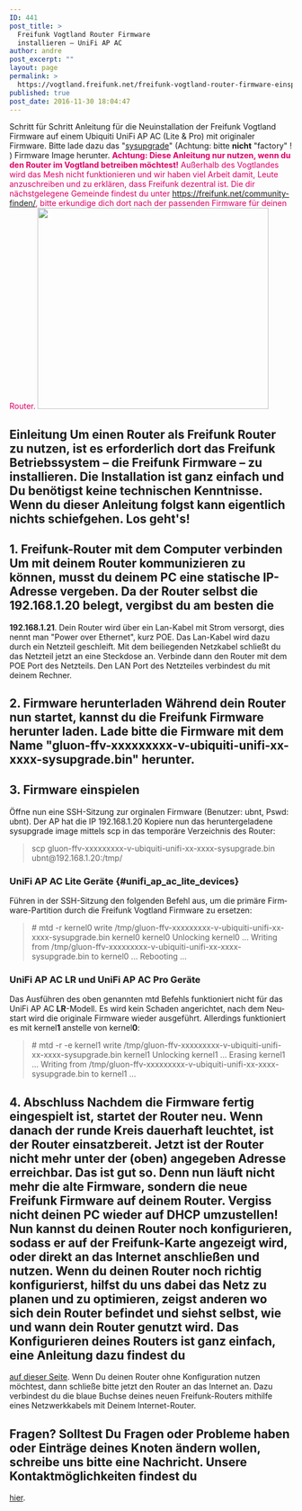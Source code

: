 ```yaml
---
ID: 441
post_title: >
  Freifunk Vogtland Router Firmware
  installieren – UniFi AP AC
author: andre
post_excerpt: ""
layout: page
permalink: >
  https://vogtland.freifunk.net/freifunk-vogtland-router-firmware-einspielen-2/
published: true
post_date: 2016-11-30 18:04:47
---
```

Schritt für Schritt Anleitung für die Neuinstallation der Freifunk Vogtland Firmware auf einem Ubiquiti <span class="itemreviewed fn">UniFi AP AC (Lite & Pro) mit originaler Firmware. Bitte lade dazu das "<a href="http://firmware.freifunk-vogtland.net/firmware/stable/sysupgrade/" target="_blank" rel="noopener">sysupgrade</a>" (Achtung: bitte <strong>nicht</strong> "factory" ! ) Firmware Image herunter. </span> <span style="color: #dc0067;"><strong>Achtung: Diese Anleitung nur nutzen, wenn du den Router im Vogtland betreiben möchtest!</strong></span> <span style="color: #dc0067;">Außerhalb des Vogtlandes wird das Mesh nicht funktionieren und wir haben viel Arbeit damit, Leute anzuschreiben und zu erklären, dass Freifunk dezentral ist. Die dir nächstgelegene Gemeinde findest du unter <a style="color: #dc0067;" href="https://freifunk.net/community-finden/">https://freifunk.net/community-finden/</a>, bitte erkundige dich dort nach der passenden Firmware für deinen Router.</span> <img class=" wp-image-457 alignnone" src="https://vogtland.freifunk.net/wordpress/wp-content/uploads/2016/12/UniFi_900-300x261.png" alt="" width="411" height="358" /> 
## Einleitung Um einen Router als Freifunk Router zu nutzen, ist es erforderlich dort das Freifunk Betriebssystem – die Freifunk Firmware – zu installieren. Die Installation ist ganz einfach und Du benötigst keine technischen Kenntnisse. Wenn du dieser Anleitung folgst kann eigentlich nichts schiefgehen. Los geht's! 

## 1\. Freifunk-Router mit dem Computer verbinden Um mit deinem Router kommunizieren zu können, musst du deinem PC eine statische IP-Adresse vergeben. Da der Router selbst die 192.168.1.20 belegt, vergibst du am besten die 

**192\.168.1.21**. Dein Router wird über ein Lan-Kabel mit Strom versorgt, dies nennt man "Power over Ethernet", kurz POE. Das Lan-Kabel wird dazu durch ein Netzteil geschleift. Mit dem beiliegenden Netzkabel schließt du das Netzteil jetzt an eine Steckdose an. Verbinde dann den Router mit dem POE Port des Netzteils. Den LAN Port des Netzteiles verbindest du mit deinem Rechner. 
## 2\. Firmware herunterladen Während dein Router nun startet, kannst du die Freifunk Firmware herunter laden. Lade bitte die Firmware mit dem Name "gluon-ffv-xxxxxxxxx-v-ubiquiti-unifi-xx-xxxx-sysupgrade.bin" herunter. 

## 3\. Firmware einspielen

<span id="result_box" class="" lang="de"><span class="">Öffne nun eine SSH-Sitzung zur orginalen Firmware (Benutzer: ubnt, Pswd: ubnt).</span> D<span class="">er AP hat die IP 192.168.1.20</span></span> Kopiere nun das heruntergeladene sysupgrade image mittels scp in das temporäre Verzeichnis des Router: 
> <p class="code">
>   scp gluon-ffv-xxxxxxxxx-v-ubiquiti-unifi-xx-xxxx-sysupgrade.bin ubnt@192.168.1.20:/tmp/
> </p>

### UniFi AP AC Lite Geräte {#unifi_ap_ac_lite_devices}

<span id="result_box" class="" lang="de"><span class="">Führen in der SSH-Sitzung den folgenden Befehl aus, um die primäre Firmware-Partition durch die Freifunk Vogtland Firmware zu ersetzen:</span></span> 
> <p class="code">
>   # mtd -r kernel0<strong> </strong>write /tmp/gluon-ffv-xxxxxxxxx-v-ubiquiti-unifi-xx-xxxx-sysupgrade.bin kernel0 kernel0 Unlocking kernel0 ... Writing from /tmp/gluon-ffv-xxxxxxxxx-v-ubiquiti-unifi-xx-xxxx-sysupgrade.bin to kernel0 ... Rebooting ...
> </p>

<h3 class="code">
  UniFi AP AC LR und UniFi AP AC Pro Geräte
</h3>

<p class="code">
  <span id="result_box" class="" lang="de">Das Ausführen des oben genannten mtd Befehls funktioniert nicht für das UniFi AP AC <strong>LR</strong>-Modell. Es wird kein Schaden angerichtet, nach dem Neustart wird die originale Firmware wieder ausgeführt. <span class="">Allerdings funktioniert es mit kernel<strong>1</strong> anstelle von kernel<strong>0</strong>: </span></span>
</p>

> <p class="code">
>   # mtd -r -e kernel1 write /tmp/gluon-ffv-xxxxxxxxx-v-ubiquiti-unifi-xx-xxxx-sysupgrade.bin kernel1 Unlocking kernel1 ... Erasing kernel1 ... Writing from /tmp/gluon-ffv-xxxxxxxxx-v-ubiquiti-unifi-xx-xxxx-sysupgrade.bin to kernel1 ...
> </p>

## 4\. Abschluss Nachdem die Firmware fertig eingespielt ist, startet der Router neu. Wenn danach der runde Kreis dauerhaft leuchtet, ist der Router einsatzbereit. Jetzt ist der Router nicht mehr unter der (oben) angegeben Adresse erreichbar. Das ist gut so. Denn nun läuft nicht mehr die alte Firmware, sondern die neue Freifunk Firmware auf deinem Router. Vergiss nicht deinen PC wieder auf DHCP umzustellen!   Nun kannst du deinen Router noch konfigurieren, sodass er auf der Freifunk-Karte angezeigt wird, oder direkt an das Internet anschließen und nutzen. Wenn du deinen Router noch richtig konfigurierst, hilfst du uns dabei das Netz zu planen und zu optimieren, zeigst anderen wo sich dein Router befindet und siehst selbst, wie und wann dein Router genutzt wird. Das Konfigurieren deines Routers ist ganz einfach, eine Anleitung dazu findest du 

[auf dieser Seite][1]. Wenn Du deinen Router ohne Konfiguration nutzen möchtest, dann schließe bitte jetzt den Router an das Internet an. Dazu verbindest du die blaue Buchse deines neuen Freifunk-Routers mithilfe eines Netzwerkkabels mit Deinem Internet-Router. 
## Fragen? Solltest Du Fragen oder Probleme haben oder Einträge deines Knoten ändern wollen, schreibe uns bitte eine Nachricht. Unsere Kontaktmöglichkeiten findest du 

[hier][2].

 [1]: http://freifunk-vogtland.net/?page_id=166
 [2]: http://vogtland.freifunk.net/?page_id=251